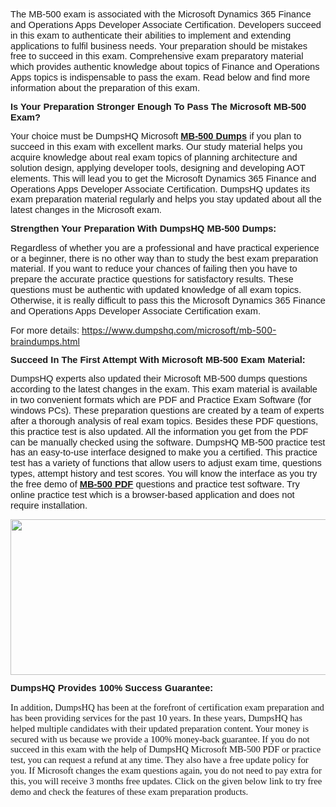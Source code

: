 <p style="margin:0in 0in 10pt"><span style="font-size:11pt"><span style="line-height:115%"><span style="font-family:Calibri,sans-serif"><span style="background:white">The MB-500 exam is associated with the Microsoft Dynamics 365 Finance and Operations Apps Developer Associate Certification. Developers succeed in this exam to authenticate their abilities to implement and extending applications to fulfil business needs. Your preparation should be mistakes free to succeed in this exam. Comprehensive exam preparatory material which provides authentic knowledge about topics of Finance and Operations Apps topics is indispensable to pass the exam. Read below and find more information about the preparation of this exam.</span></span></span></span></p>

<h2 style="margin: 0in 0in 10pt;"><span style="font-size:11pt"><span style="line-height:115%"><span style="font-family:Calibri,sans-serif"><b>Is Your Preparation Stronger Enough To Pass The Microsoft MB-500 Exam?</b></span></span></span></h2>

<p style="margin:0in 0in 10pt"><span style="font-size:11pt"><span style="line-height:115%"><span style="font-family:Calibri,sans-serif"><span style="background:white">Your choice must be DumpsHQ Microsoft <a href="https://www.dumpshq.com/microsoft/mb-500-braindumps.html"><b>MB-500 Dumps</b></a> if you plan to succeed in this exam with excellent marks. Our study material helps you acquire knowledge about real exam topics of planning architecture and solution design, applying developer tools, designing and developing AOT elements. This will lead you to get the Microsoft Dynamics 365 Finance and Operations Apps Developer Associate Certification. DumpsHQ updates its exam preparation material regularly and helps you stay updated about all the latest changes in the Microsoft exam. </span></span></span></span></p>

<h2 style="margin: 0in 0in 10pt;"><span style="font-size:11pt"><span style="line-height:115%"><span style="font-family:Calibri,sans-serif"><b>Strengthen Your Preparation With DumpsHQ MB-500 Dumps:</b></span></span></span></h2>

<p style="margin:0in 0in 10pt"><span style="font-size:11pt"><span style="line-height:115%"><span style="font-family:Calibri,sans-serif">Regardless of whether you are a professional and have practical experience or a beginner, there is no other way than to study the best exam preparation material. If you want to reduce your chances of failing then you have to prepare the accurate practice questions for satisfactory results. These questions must be authentic with updated knowledge of all exam topics. Otherwise, it is really difficult to pass this <span style="background:white">the Microsoft Dynamics 365 Finance and Operations Apps Developer Associate Certification exam.</span> </span></span></span></p>

<p style="margin:0in 0in 10pt"><span style="font-size:11pt"><span style="line-height:115%"><span style="font-family:Calibri,sans-serif"><span style="background:white">For more details:&nbsp;</span></span></span></span><a href="https://www.dumpshq.com/microsoft/mb-500-braindumps.html">https://www.dumpshq.com/microsoft/mb-500-braindumps.html</a></p>

<h2 style="margin: 0in 0in 10pt;"><span style="font-size:11pt"><span style="line-height:115%"><span style="font-family:Calibri,sans-serif"><b>Succeed In The First Attempt With Microsoft MB-500 Exam Material:</b></span></span></span></h2>

<p style="margin:0in 0in 10pt"><span style="font-size:11pt"><span style="line-height:115%"><span style="font-family:Calibri,sans-serif">DumpsHQ experts also updated their Microsoft MB-500 dumps questions according to the latest changes in the exam. This exam material is available in two convenient formats which are PDF and Practice Exam Software (for windows PCs). These preparation questions are created by a team of experts after a thorough analysis of real exam topics. Besides these PDF questions, this practice test is also updated. All the information you get from the PDF can be manually checked using the software. DumpsHQ MB-500 practice test has an easy-to-use interface designed to make you a certified. This practice test has a variety of functions that allow users to adjust exam time, questions types, attempt history and test scores. You will know the interface as you try the free demo of <a href="https://www.dumpshq.com/microsoft/mb-500-braindumps.html"><b>MB-500 PDF</b></a> questions and practice test software. Try online practice test which is a browser-based application and does not require installation.</span></span></span></p>

<p style="margin:0in 0in 10pt"><span style="font-size:11pt"><span style="line-height:115%"><span style="font-family:Calibri,sans-serif"><a href="https://www.dumpshq.com/microsoft/mb-500-braindumps.html"><img alt="" src="http://soperdoper.com/search_portal/uploads/general_banners/1590998350_D_12.jpg" style="width: 578px; height: 249px;" /></a></span></span></span></p>

<h3 style="margin: 0in 0in 10pt;"><span style="font-size:11pt"><span style="line-height:115%"><span style="font-family:Calibri,sans-serif"><b>DumpsHQ Provides 100% Success Guarantee:</b></span></span></span></h3>

<p><span style="font-size:11.0pt"><span style="line-height:115%"><span style="font-family:&quot;Calibri&quot;,&quot;sans-serif&quot;">In addition, DumpsHQ has been at the forefront of certification exam preparation and has been providing services for the past 10 years. In these years, DumpsHQ has helped multiple candidates with their updated preparation content. Your money is secured with us because we provide a 100% money-back guarantee. If you do not succeed in this exam with the help of DumpsHQ Microsoft MB-500 PDF or practice test, you can request a refund at any time. They also have a free update policy for you. If Microsoft changes the exam questions again, you do not need to pay extra for this, you will receive 3 months free updates. Click on the given below link to try free demo and check the features of these exam preparation products.</span></span></span></p>
